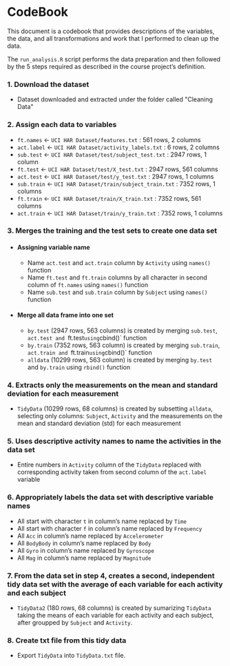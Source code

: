 # CodeBook

This document is a codebook that provides descriptions of the variables, the data, and all transformations and work that I performed to clean up the data.

The `run_analysis.R` script performs the data preparation and then followed by the 5 steps required as described in the course project’s definition.

### 1. Download the dataset
  * Dataset downloaded and extracted under the folder called "Cleaning Data"


### 2. Assign each data to variables
  * `ft.names` <- `UCI HAR Dataset/features.txt` : 561 rows, 2 columns
  * `act.label` <- `UCI HAR Dataset/activity_labels.txt` : 6 rows, 2 columns
  * `sub.test` <- `UCI HAR Dataset/test/subject_test.txt` : 2947 rows, 1 column
  * `ft.test` <- `UCI HAR Dataset/test/X_test.txt` : 2947 rows, 561 columns
  * `act.test` <- `UCI HAR Dataset/test/y_test.txt` : 2947 rows, 1 columns
  * `sub.train` <- `UCI HAR Dataset/train/subject_train.txt` : 7352 rows, 1 columns
  * `ft.train` <- `UCI HAR Dataset/train/X_train.txt` : 7352 rows, 561 columns
  * `act.train` <- `UCI HAR Dataset/train/y_train.txt` : 7352 rows, 1 columns


### 3. Merges the training and the test sets to create one data set
  - #### Assigning variable name
    * Name `act.test` and `act.train` column by `Activity` using `names()` function
    * Name `ft.test` and `ft.train` columns by all character in second column of `ft.names` using `names()` function
    * Name `sub.test` and `sub.train` column by `Subject` using `names()` function
  - #### Merge all data frame into one set
    * `by.test` (2947 rows, 563 columns) is created by merging `sub.test`, `act.test and `ft.test` using `cbind()` function
    * `by.train` (7352 rows, 563 column) is created by merging `sub.train`, `act.train and `ft.train` using `cbind()` function
    * `alldata` (10299 rows, 563 column) is created by merging `by.test` and `by.train` using `rbind()` function

### 4. Extracts only the measurements on the mean and standard deviation for each measurement
  - `TidyData` (10299 rows, 68 columns) is created by subsetting `alldata`, selecting only columns: `Subject`, `Activity` and the measurements on the mean and standard deviation (std) for each measurement

### 5. Uses descriptive activity names to name the activities in the data set
  - Entire numbers in `Activity` column of the `TidyData` replaced with corresponding activity taken from second column of the `act.label` variable

### 6. Appropriately labels the data set with descriptive variable names
  * All start with character `t` in column’s name replaced by `Time`
  * All start with character `f` in column’s name replaced by `Frequency`
  * All `Acc` in column’s name replaced by `Accelerometer`
  * All `BodyBody` in column’s name replaced by `Body`
  * All `Gyro` in column’s name replaced by `Gyroscope`
  * All `Mag` in column’s name replaced by `Magnitude`
  
### 7. From the data set in step 4, creates a second, independent tidy data set with the average of each variable for each activity and each subject
  * `TidyData2` (180 rows, 68 columns) is created by sumarizing `TidyData` taking the means of each variable for each activity and each subject, after groupped by `Subject` and `Activity`.

### 8. Create txt file from this tidy data
  * Export `TidyData` into `TidyData.txt` file.
